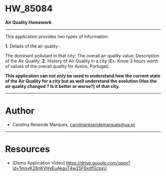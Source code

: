 # HW_85084
**Air Quality Homework**
***
This application provides two types of information:

**1.**
Details of the air quality :

  The dominant pollutant in that city;
  The overall air quality value;
  Description of the Air Quality;
**2.**
History of Air Quality in a city (Ex: Know 3 hours worth of values of the overall quality for Aveiro, Portugal).

**This application can not only be used to understand how the current state of the Air Quality for a city but as well understand the evolution (Has the air quality changed ? Is it better or worse?) of that city.**

***
# Author
- Carolina Resende Marques, carolinaresendemarques@ua.pt
***
# Resources
- [Demo Application Video] https://drive.google.com/open?id=1mnyK28nKVHvEuAkauT4w25F6xdfGcpxU
